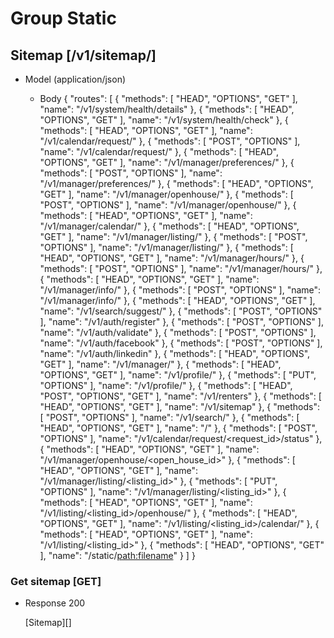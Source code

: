 # Group Static

## Sitemap [/v1/sitemap/]

+ Model (application/json)

    + Body
        {
          "routes": [
            {
              "methods": [
                "HEAD",
                "OPTIONS",
                "GET"
              ],
              "name": "/v1/system/health/details"
            },
            {
              "methods": [
                "HEAD",
                "OPTIONS",
                "GET"
              ],
              "name": "/v1/system/health/check"
            },
            {
              "methods": [
                "HEAD",
                "OPTIONS",
                "GET"
              ],
              "name": "/v1/calendar/request/"
            },
            {
              "methods": [
                "POST",
                "OPTIONS"
              ],
              "name": "/v1/calendar/request/"
            },
            {
              "methods": [
                "HEAD",
                "OPTIONS",
                "GET"
              ],
              "name": "/v1/manager/preferences/"
            },
            {
              "methods": [
                "POST",
                "OPTIONS"
              ],
              "name": "/v1/manager/preferences/"
            },
            {
              "methods": [
                "HEAD",
                "OPTIONS",
                "GET"
              ],
              "name": "/v1/manager/openhouse/"
            },
            {
              "methods": [
                "POST",
                "OPTIONS"
              ],
              "name": "/v1/manager/openhouse/"
            },
            {
              "methods": [
                "HEAD",
                "OPTIONS",
                "GET"
              ],
              "name": "/v1/manager/calendar/"
            },
            {
              "methods": [
                "HEAD",
                "OPTIONS",
                "GET"
              ],
              "name": "/v1/manager/listing/"
            },
            {
              "methods": [
                "POST",
                "OPTIONS"
              ],
              "name": "/v1/manager/listing/"
            },
            {
              "methods": [
                "HEAD",
                "OPTIONS",
                "GET"
              ],
              "name": "/v1/manager/hours/"
            },
            {
              "methods": [
                "POST",
                "OPTIONS"
              ],
              "name": "/v1/manager/hours/"
            },
            {
              "methods": [
                "HEAD",
                "OPTIONS",
                "GET"
              ],
              "name": "/v1/manager/info/"
            },
            {
              "methods": [
                "POST",
                "OPTIONS"
              ],
              "name": "/v1/manager/info/"
            },
            {
              "methods": [
                "HEAD",
                "OPTIONS",
                "GET"
              ],
              "name": "/v1/search/suggest/"
            },
            {
              "methods": [
                "POST",
                "OPTIONS"
              ],
              "name": "/v1/auth/register"
            },
            {
              "methods": [
                "POST",
                "OPTIONS"
              ],
              "name": "/v1/auth/validate"
            },
            {
              "methods": [
                "POST",
                "OPTIONS"
              ],
              "name": "/v1/auth/facebook"
            },
            {
              "methods": [
                "POST",
                "OPTIONS"
              ],
              "name": "/v1/auth/linkedin"
            },
            {
              "methods": [
                "HEAD",
                "OPTIONS",
                "GET"
              ],
              "name": "/v1/manager/"
            },
            {
              "methods": [
                "HEAD",
                "OPTIONS",
                "GET"
              ],
              "name": "/v1/profile/"
            },
            {
              "methods": [
                "PUT",
                "OPTIONS"
              ],
              "name": "/v1/profile/"
            },
            {
              "methods": [
                "HEAD",
                "POST",
                "OPTIONS",
                "GET"
              ],
              "name": "/v1/renters"
            },
            {
              "methods": [
                "HEAD",
                "OPTIONS",
                "GET"
              ],
              "name": "/v1/sitemap"
            },
            {
              "methods": [
                "POST",
                "OPTIONS"
              ],
              "name": "/v1/search/"
            },
            {
              "methods": [
                "HEAD",
                "OPTIONS",
                "GET"
              ],
              "name": "/"
            },
            {
              "methods": [
                "POST",
                "OPTIONS"
              ],
              "name": "/v1/calendar/request/<request_id>/status"
            },
            {
              "methods": [
                "HEAD",
                "OPTIONS",
                "GET"
              ],
              "name": "/v1/manager/openhouse/<open_house_id>"
            },
            {
              "methods": [
                "HEAD",
                "OPTIONS",
                "GET"
              ],
              "name": "/v1/manager/listing/<listing_id>"
            },
            {
              "methods": [
                "PUT",
                "OPTIONS"
              ],
              "name": "/v1/manager/listing/<listing_id>"
            },
            {
              "methods": [
                "HEAD",
                "OPTIONS",
                "GET"
              ],
              "name": "/v1/listing/<listing_id>/openhouse/"
            },
            {
              "methods": [
                "HEAD",
                "OPTIONS",
                "GET"
              ],
              "name": "/v1/listing/<listing_id>/calendar/"
            },
            {
              "methods": [
                "HEAD",
                "OPTIONS",
                "GET"
              ],
              "name": "/v1/listing/<listing_id>"
            },
            {
              "methods": [
                "HEAD",
                "OPTIONS",
                "GET"
              ],
              "name": "/static/<path:filename>"
            }
          ]
        }

### Get sitemap [GET]

+ Response 200

    [Sitemap][]
